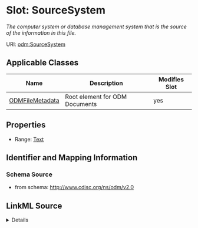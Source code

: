# Slot: SourceSystem


_The computer system or database management system that is the source of the information in this file._



URI: [odm:SourceSystem](http://www.cdisc.org/ns/odm/v2.0/SourceSystem)



<!-- no inheritance hierarchy -->




## Applicable Classes

| Name | Description | Modifies Slot |
| --- | --- | --- |
[ODMFileMetadata](ODMFileMetadata.md) | Root element for ODM Documents |  yes  |







## Properties

* Range: [Text](Text.md)





## Identifier and Mapping Information







### Schema Source


* from schema: http://www.cdisc.org/ns/odm/v2.0




## LinkML Source

<details>
```yaml
name: SourceSystem
description: The computer system or database management system that is the source
  of the information in this file.
from_schema: http://www.cdisc.org/ns/odm/v2.0
rank: 1000
alias: SourceSystem
domain_of:
- ODMFileMetadata
range: text

```
</details>